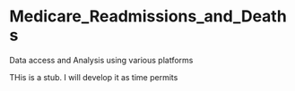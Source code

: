 # Medicare_Readmissions_and_Deaths
Data access and Analysis using various platforms

THis is a stub. I will develop it as time permits
